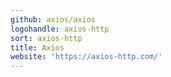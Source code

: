 ```yaml
---
github: axios/axios
logohandle: axios-http
sort: axios-http
title: Axios
website: 'https://axios-http.com/'
---
```

